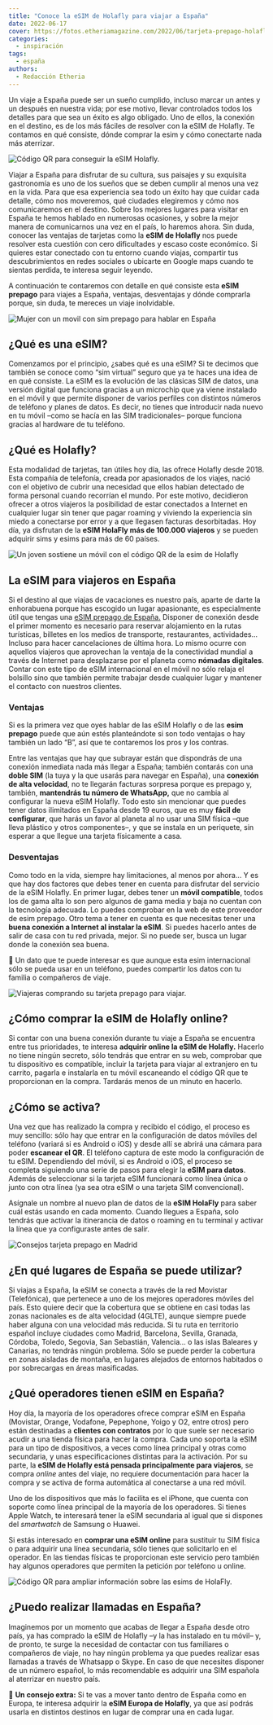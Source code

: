 ```yaml
---
title: "Conoce la eSIM de Holafly para viajar a España"
date: 2022-06-17
cover: https://fotos.etheriamagazine.com/2022/06/tarjeta-prepago-holafly.jpg
categories: 
  - inspiración
tags: 
  - españa
authors: 
  - Redacción Etheria
---
```


Un viaje a España puede ser un sueño cumplido, incluso marcar un antes y un después en nuestra vida; por ese motivo, llevar controlados todos los detalles para que sea un éxito es algo obligado. Uno de ellos, la conexión en el destino, es de los más fáciles de resolver con la eSIM de Holafly. Te contamos en qué consiste, dónde comprar la esim y cómo conectarte nada más aterrizar.

![Código QR para conseguir la eSIM Holafly.](https://fotos.etheriamagazine.com/2022/06/esim-holafly-espana.jpg "Código QR para conseguir la eSIM Holafly. © Viajes Globetrotter")

Viajar a España para disfrutar de su cultura, sus paisajes y su exquisita gastronomía es 
uno de los sueños que se deben cumplir al menos una vez en la vida. Para que esa 
experiencia sea todo un éxito hay que cuidar cada detalle, cómo nos moveremos, qué 
ciudades elegiremos y cómo nos comunicaremos en el destino. Sobre los mejores lugares 
para visitar en España te hemos hablado en numerosas ocasiones, y sobre la mejor manera 
de comunicarnos una vez en el país, lo haremos ahora. Sin duda, conocer las ventajas de 
tarjetas como la **eSIM de Holafly** nos puede resolver esta cuestión con cero 
dificultades y escaso coste económico. Si quieres estar conectado con tu entorno cuando 
viajas, compartir tus descubrimientos en redes sociales o ubicarte en Google maps cuando 
te sientas perdida, te interesa seguir leyendo. 

A continuación te contaremos con detalle en qué consiste esta **eSIM prepago** para 
viajes a España, ventajas, desventajas y dónde comprarla porque, sin duda, te mereces un 
viaje inolvidable. 

![Mujer con un movil con sim prepago para hablar en España](https://fotos.etheriamagazine.com/2022/06/tarjeta-prepago-holafly.jpg "Con la esim de Holafly podrás estar en contacto con tu familia y amigos sin los riesgos del roaming.")

## ¿Qué es una eSIM?

Comenzamos por el principio, ¿sabes qué es una eSIM? Si te decimos que también se conoce 
como “sim virtual” seguro que ya te haces una idea de en qué consiste. La eSIM es la 
evolución de las clásicas SIM de datos, una versión digital que funciona gracias a un 
microchip que ya viene instalado en el móvil y que permite disponer de varios perfiles 
con distintos números de teléfono y planes de datos. Es decir, no tienes que introducir 
nada nuevo en tu móvil –como se hacía en las SIM tradicionales– porque funciona gracias 
al hardware de tu teléfono. 

## ¿Qué es Holafly?

Esta modalidad de tarjetas, tan útiles hoy día, las ofrece Holafly desde 2018. Esta 
compañía de telefonía, creada por apasionados de los viajes, nació con el objetivo de 
cubrir una necesidad que ellos habían detectado de forma personal cuando recorrían el 
mundo. Por este motivo, decidieron ofrecer a otros viajeros la posibilidad de estar 
conectados a Internet en cualquier lugar sin tener que pagar roaming y viviendo la 
experiencia sin miedo a conectarse por error y a que llegasen facturas desorbitadas. Hoy 
día, ya disfrutan de la **eSIM HolaFly más de 100.000 viajeros** y se pueden adquirir 
sims y esims para más de 60 países. 

![Un joven sostiene un móvil con el código QR de la esim de Holafly](https://fotos.etheriamagazine.com/2022/06/comprar-esim-espana.jpg "Comprar y activar la eSIM Holafly es sumamente sencillo. © Camallerys Vlogs")

## La eSIM para viajeros en España

Si el destino al que viajas de vacaciones es nuestro país, aparte de darte la 
enhorabuena porque has escogido un lugar apasionante, es especialmente útil que tengas 
una [eSIM prepago de España.](https://esim.holafly.com/es/esim-espana/) Disponer de 
conexión desde el primer momento es necesario para reservar alojamiento en la rutas 
turísticas, billetes en los medios de transporte, restaurantes, actividades… Incluso 
para hacer cancelaciones de última hora. Lo mismo ocurre con aquellos viajeros que 
aprovechan la ventaja de la conectividad mundial a través de Internet para desplazarse 
por el planeta como **nómadas digitales**. Contar con este tipo de eSIM internacional en 
el móvil no sólo relaja el bolsillo sino que también permite trabajar desde cualquier 
lugar y mantener el contacto con nuestros clientes. 

### Ventajas

Si es la primera vez que oyes hablar de las eSIM Holafly o de las **esim prepago** puede 
que aún estés planteándote si son todo ventajas o hay también un lado “B”, así que te 
contaremos los pros y los contras. 

Entre las ventajas que hay que subrayar están que dispondrás de una conexión inmediata 
nada más llegar a España; también contarás con una **doble SIM** (la tuya y la que 
usarás para navegar en España), una **conexión de alta velocidad**, no te llegarán 
facturas sorpresa porque es prepago y, también, **mantendrás tu número de WhatsApp,** 
que no cambia al configurar la nueva eSIM Holafly. Todo esto sin mencionar que puedes 
tener datos ilimitados en España desde 19 euros, que es muy **fácil de configurar**, que 
harás un favor al planeta al no usar una SIM física –que lleva plástico y otros 
componentes–, y que se instala en un periquete, sin esperar a que llegue una tarjeta 
físicamente a casa. 

### Desventajas

Como todo en la vida, siempre hay limitaciones, al menos por ahora... Y es que hay dos 
factores que debes tener en cuenta para disfrutar del servicio de la eSIM Holafly. En 
primer lugar, debes tener un **móvil compatible**, todos los de gama alta lo son pero 
algunos de gama media y baja no cuentan con la tecnología adecuada. Lo puedes comprobar 
en la web de este proveedor de esim prepago. Otro tema a tener en cuenta es que 
necesitas tener una **buena conexión a Internet al instalar la eSIM**. Si puedes hacerlo 
antes de salir de casa con tu red privada, mejor. Si no puede ser, busca un lugar donde 
la conexión sea buena. 

📌 Un dato que te puede interesar es que aunque esta esim internacional sólo se pueda 
usar en un teléfono, puedes compartir los datos con tu familia o compañeros de viaje. 

![Viajeras comprando su tarjeta prepago para viajar.](https://fotos.etheriamagazine.com/2022/06/viajeras-compran-tarjeta-prepago.jpg "Viajeras preparando sus escapadas. © Surface")

## ¿Cómo comprar la eSIM de Holafly online?

Si contar con una buena conexión durante tu viaje a España se encuentra entre tus 
prioridades, te interesa **adquirir online la eSIM de Holafly.** Hacerlo no tiene ningún 
secreto, sólo tendrás que entrar en su web, comprobar que tu dispositivo es compatible, 
incluir la tarjeta para viajar al extranjero en tu carrito, pagarla e instalarla en tu 
móvil escaneando el código QR que te proporcionan en la compra. Tardarás menos de un 
minuto en hacerlo. 

## ¿Cómo se activa?

Una vez que has realizado la compra y recibido el código, el proceso es muy sencillo: 
sólo hay que entrar en la configuración de datos móviles del teléfono (variará si es 
Android o iOS) y desde allí se abrirá una cámara para poder **escanear el QR**. El 
teléfono captura de este modo la configuración de tu eSIM. Dependiendo del móvil, si es 
Android o iOS, el proceso se completa siguiendo una serie de pasos para elegir la **eSIM 
para datos**. Además de seleccionar si la tarjeta eSIM funcionará como línea única o 
junto con otra línea (ya sea otra eSIM o una tarjeta SIM convencional). 

Asígnale un nombre al nuevo plan de datos de la **eSIM HolaFly** para saber cuál estás 
usando en cada momento. Cuando llegues a España, solo tendrás que activar la itinerancia 
de datos o roaming en tu terminal y activar la línea que ya configuraste antes de salir. 

![Consejos tarjeta prepago en Madrid](https://fotos.etheriamagazine.com/2022/06/consejos-movil-madrid.jpg "La mayoría de los operadores ofrecen comprar la eSIM en España.")

## ¿En qué lugares de España se puede utilizar?

Si viajas a España, la eSIM se conecta a través de la red Movistar (Telefónica), que 
pertenece a uno de los mejores operadores móviles del país. Esto quiere decir que la 
cobertura que se obtiene en casi todas las zonas nacionales es de alta velocidad 
(4GLTE), aunque siempre puede haber alguna con una velocidad más reducida. Si tu ruta en 
territorio español incluye ciudades como Madrid, Barcelona, Sevilla, Granada, Córdoba, 
Toledo, Segovia, San Sebastián, Valencia... o las islas Baleares y Canarias, no tendrás 
ningún problema. Sólo se puede perder la cobertura en zonas aisladas de montaña, en 
lugares alejados de entornos habitados o por sobrecargas en áreas masificadas. 

## ¿Qué operadores tienen eSIM en España?

Hoy día, la mayoría de los operadores ofrece comprar eSIM en España (Movistar, Orange, 
Vodafone, Pepephone, Yoigo y O2, entre otros) pero están destinadas a **clientes con 
contratos** por lo que suele ser necesario acudir a una tienda física para hacer la 
compra. Cada uno soporta la eSIM para un tipo de dispositivos, a veces como línea 
principal y otras como secundaria, y unas especificaciones distintas para la activación. 
Por su parte, la **eSIM de Holafly está pensada principalmente para viajeros**, se 
compra _online_ antes del viaje, no requiere documentación para hacer la compra y se 
activa de forma automática al conectarse a una red móvil. 

Uno de los dispositivos que más lo facilita es el iPhone, que cuenta con soporte como 
línea principal de la mayoría de los operadores. Si tienes Apple Watch, te interesará 
tener la eSIM secundaria al igual que si dispones del _smartwatch_ de Samsung o Huawei. 

Si estás interesado en **comprar una eSIM online** para sustituir tu SIM física o para 
adquirir una línea secundaria, sólo tienes que solicitarlo en el operador. En las 
tiendas físicas te proporcionan este servicio pero también hay algunos operadores que 
permiten la petición por teléfono u online. 

![Código QR para ampliar información sobre las esims de HolaFly.](https://fotos.etheriamagazine.com/2022/06/codigo-qr-holafly.jpg "Código QR para ampliar información sobre las esims de HolaFly.")

## ¿Puedo realizar llamadas en España?

Imaginemos por un momento que acabas de llegar a España desde otro país, ya has comprado 
la eSIM de Holafly –y la has instalado en tu móvil– y, de pronto, te surge la necesidad 
de contactar con tus familiares o compañeros de viaje, no hay ningún problema ya que 
puedes realizar esas llamadas a través de Whatsapp o Skype. En caso de que necesites 
disponer de un número español, lo más recomendable es adquirir una SIM española al 
aterrizar en nuestro país. 

📌 **Un consejo extra:** Si te vas a mover tanto dentro de España como en Europa, te 
interesa adquirir la **eSIM Europa de Holafly**, ya que así podrás usarla en distintos 
destinos en lugar de comprar una en cada lugar.
